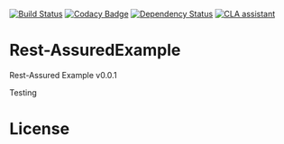 [![Build Status](https://travis-ci.org/x0156/RestAssuredExample.svg?branch=master)](https://travis-ci.org/x0156/RestAssuredExample)   [![Codacy Badge](https://api.codacy.com/project/badge/Grade/45f9dfd9d8eb409a89fb95a129facfd4)](https://www.codacy.com/app/paradox/RestAssuredExample?utm_source=github.com&amp;utm_medium=referral&amp;utm_content=x0156/RestAssuredExample&amp;utm_campaign=Badge_Grade)   [![Dependency Status](https://www.versioneye.com/user/projects/5926b2a4afd70d003c3f545a/badge.svg?style=flat-square)](https://www.versioneye.com/user/projects/5926b2a4afd70d003c3f545a) [![CLA assistant](https://cla-assistant.io/readme/badge/x0156/RestAssuredExample)](https://cla-assistant.io/x0156/RestAssuredExample)

# Rest-AssuredExample

Rest-Assured Example v0.0.1

Testing

# License
